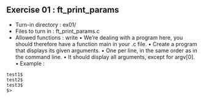 ## Exercise 01 : ft_print_params

- Turn-in directory : ex01/
- Files to turn in : ft_print_params.c
- Allowed functions : write
  • We’re dealing with a program here, you should therefore have a function main in
    your .c file.
  • Create a program that displays its given arguments.
  • One per line, in the same order as in the command line.
  • It should display all arguments, except for argv[0].
  • Example :
```$>./a.out test1 test2 test3 | cat -e
test1$
test2$
test3$
$>
